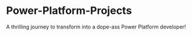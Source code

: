 # Power-Platform-Projects
 A thrilling journey to transform into a dope-ass Power Platform developer!

